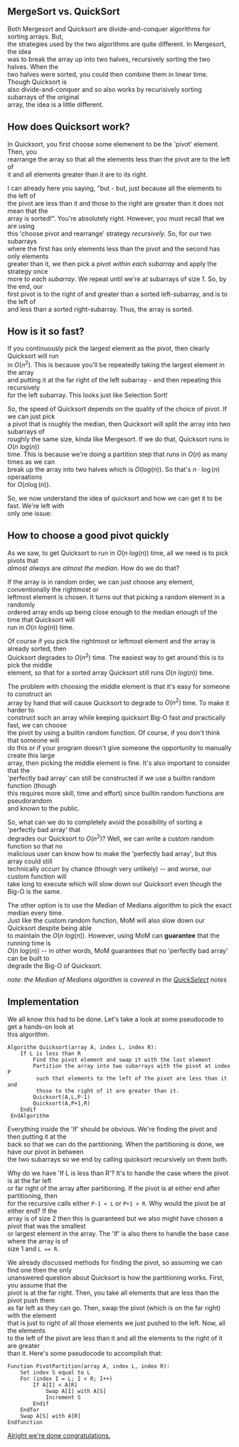 ## MergeSort vs. QuickSort

Both Mergesort and Quicksort are divide-and-conquer algorithms for sorting arrays.  But,  
the strategies used by the two algorithms are quite different.  In Mergesort, the idea  
was to break the array up into two halves, recursively sorting the two halves.  When the  
two halves were sorted, you could then combine them in linear time.  Though Quicksort is  
also divide-and-conquer and so also works by recurisively sorting subarrays of the original  
array, the idea is a little different.  

## How does Quicksort work?  

In Quicksort, you first choose some elemenent to be the 'pivot' element.  Then, you  
rearrange the array so that all the elements less than the pivot are to the left of  
it and all elements greater than it are to its right.  

I can already here you saying, "but - but, just because all the elements to the left of  
the pivot are less than it and those to the right are greater than it does not mean that the  
array is sorted!".  You're absolutely right.  However, you must recall that we are using  
this 'choose pivot and rearrange' strategy *recursively*.  So, for our two subarrays  
where the first has only elements less than the pivot and the second has only elements  
greater than it, we then pick a pivot *within each subarray* and apply the strategy once  
more *to each subarray*.  We repeat until we're at subarrays of size 1.  So, by the end, our  
first pivot is to the right of and greater than a sorted left-subarray, and is to the left of  
and less than a sorted right-subarray.  Thus, the array is sorted.  

## How is it so fast?  

If you continuously pick the largest element as the pivot, then clearly Quicksort will run  
in $O(n^2)$.  This is because you'll be repeatedly taking the largest element in the array  
and putting it at the far right of the left subarray - and then repeating this recursively  
for the left subarray.  This looks just like Selection Sort!  

So, the speed of Quicksort depends on the quality of the choice of pivot.  If we can just pick  
a pivot that is roughly the median, then Quicksort will split the array into two subarrays of  
roughly the same size, kinda like Mergesort.  If we do that, Quicksort runs in $O(n\ log(n))$  
time.  This is because we're doing a partition step that runs in $O(n)$ as many times as we can  
break up the array into two halves which is $O(log(n))$.  So that's $n \cdot \log(n)$ operaations  
for $O(n \log(n))$.  

So, we now understand the idea of quicksort and how we can get it to be fast.  We're left with  
only one issue:  

## How to choose a good pivot quickly  

As we saw, to get Quicksort to run in $O(n\ log(n))$ time, all we need is to pick pivots that  
*almost always* are *almost the median*.  How do we do that?  

If the array is in random order, we can just choose any element, conventionally the rightmost or  
leftmost element is chosen.  It turns out that picking a random element in a randomly  
ordered array ends up being close enough to the median enough of the time that Quicksort will  
run in $O(n\ log(n))$ time.

Of course if you pick the rightmost or leftmost element and the array is already sorted, then  
Quicksort degrades to $O(n^2)$ time.  The easiest way to get around this is to pick the middle  
element, so that for a sorted array Quicksort still runs $O(n\ log(n))$ time.  

The problem with choosing the middle element is that it's easy for someone to construct an  
array by hand that will cause Quicksort to degrade to $O(n^2)$ time.  To make it harder to  
construct such an array while keeping quicksort Big-O fast *and* practically fast, we can choose  
the pivot by using a builtin random function.  Of course, if you don't think that someone will  
do this or if your program doesn't give someone the opportunity to manually create this large  
array, then picking the middle element is fine.  It's also important to consider that the  
'perfectly bad array' can still be constructed if we use a builtin random function (though  
this requires more skill, time and effort) since builtin random functions are pseudorandom  
and known to the public.  

So, what can we do to completely avoid the possibility of sorting a 'perfectly bad array' that  
degrades our Quicksort to $O(n^2)$?  Well, we can write a custom random function so that no  
malicious user can know how to make the 'perfectly bad array', but this array could still  
technically occurr by chance (though very unlikely) -- and worse, our custom function will  
take long to execute which will slow down our Quicksort even though the Big-O is the same.  

The other option is to use the Median of Medians algorithm to pick the exact median every time.  
Just like the custom random function, MoM will also slow down our Quicksort despite being able  
to maintain the $O(n\ log(n))$.  However, using MoM can **guarantee** that the running time is  
$O(n\ log(n))$ -- in other words, MoM guarantees that no 'perfectly bad array' can be built to  
degrade the Big-O of Quicksort.  

*note: the Median of Medians algorithm is covered in the [QuickSelect](../qselect/qselect.html) notes*  

## Implementation  

We all know this had to be done.  Let's take a look at some pseudocode to get a hands-on look at  
this algorithm.  

~~~
Algorithm Quicksort(array A, index L, index R):
    If L is less than R
        Find the pivot element and swap it with the last element
        Partition the array into two subarrays with the pivot at index P
         such that elements to the left of the pivot are less than it and
         those to the right of it are greater than it.
        Quicksort(A,L,P-1)
        Quicksort(A,P+1,R)
    Endif
 EndAlgorithm
~~~

Everything inside the 'If' should be obvious.  We're finding the pivot and then putting it at the  
back so that we can do the partitioning.  When the partitioning is done, we have our pivot in between  
the two subarrays so we end by calling quicksort recursively on them both.  

Why do we have 'If L is less than R'?  It's to handle the case where the pivot is at the far left  
or far right of the array after partitioning.  If the pivot is at either end after partitioning, then  
for the recursive calls either `P-1 < L` or `P+1 > R`.  Why would the pivot be at either end?  If the  
array is of size 2 then this is guaranteed but we also might have chosen a pivot that was the smallest  
or largest element in the array.  The 'If' is also there to handle the base case where the array is of  
size 1 and `L == R`.  

We already discussed methods for finding the pivot, so assuming we can find one then the only  
unanswered question about Quicksort is how the partitioning works.  First, you assume that the  
pivot is at the far right.  Then, you take all elements that are less than the pivot push them  
as far left as they can go.  Then, swap the pivot (which is on the far right) with the element  
that is just to right of all those elements we just pushed to the left.  Now, all the elements  
to the left of the pivot are less than it  and all the elements to the right of it are greater  
than it.  Here's some pseudocode to accomplish that:  

~~~
Function PivotPartition(array A, index L, index R):
    Set index S equal to L
    For (index I = L; I < R; I++)
        If A[I] < A[R]
            Swap A[I] with A[S]
            Increment S
        Endif
    Endfor
    Swap A[S] with A[R]
Endfunction
~~~

[Alright we're done congratulations.](https://www.youtube.com/watch?v=JeimE8Wz6e4)

